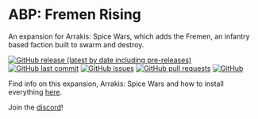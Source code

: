 # ABP: Fremen Rising
An expansion for Arrakis: Spice Wars, which adds the Fremen, an infantry based faction built to swarm and destroy.

[![GitHub release (latest by date including pre-releases)](https://img.shields.io/github/v/release/gdigrenadier/ASW-Fremen-Rising?include_prereleases)](https://img.shields.io/github/v/release/gdigrenadier/ASW-Fremen-Rising?include_prereleases) [![GitHub last commit](https://img.shields.io/github/last-commit/gdigrenadier/ASW-Fremen-Rising)](https://img.shields.io/github/last-commit/gdigrenadier/ASW-Fremen-Rising) [![GitHub issues](https://img.shields.io/github/issues-raw/gdigrenadier/ASW-Fremen-Rising)](https://img.shields.io/github/issues-raw/gdigrenadier/ASW-Fremen-Rising) [![GitHub pull requests](https://img.shields.io/github/issues-pr/gdigrenadier/ASW-Fremen-Rising)](https://img.shields.io/github/issues-pr/gdigrenadier/ASW-Fremen-Rising) [![GitHub](https://img.shields.io/github/license/gdigrenadier/ASW-Fremen-Rising)](https://img.shields.io/github/license/gdigrenadier/ASW-Fremen-Rising)

Find info on this expansion, Arrakis: Spice Wars and how to install everything [here](https://github.com/gdigrenadier/Arrakis-Spice-Wars/wiki/Home-&-FAQ).

Join the [discord](https://discord.gg/qA4Tms9f87)!
